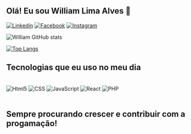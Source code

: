 ## Olá! Eu sou William Lima Alves 👋 

[![Linkedin](https://img.shields.io/badge/LinkedIn-0077B5?style=for-the-badge&logo=linkedin&logoColor=white)](https://www.linkedin.com/in/william-lima-alves-1139bb219/)
[![Facebook](https://img.shields.io/badge/Facebook-1877F2?style=for-the-badge&logo=facebook&logoColor=white)](https://www.facebook.com/william.lima.92167)
[![Instagram](https://img.shields.io/badge/Instagram-E4405F?style=for-the-badge&logo=instagram&logoColor=white)](https://www.instagram.com/williamlima300/)

![William GitHub stats](https://github-readme-stats.vercel.app/api?username=WilliamLima300&show_icons=true&theme=dracula&locale=pt-br)

[![Top Langs](https://github-readme-stats.vercel.app/api/top-langs/?username=WilliamLima300&theme=dracula&locale=pt-br)](https://github.com/WilliamLima300/github-readme-stats)

## Tecnologias que eu uso no meu dia
<div style="display:inline_block"><br>
  <img align="center" alt="Html5" src="https://img.shields.io/badge/HTML5-E34F26?style=for-the-badge&logo=html5&logoColor=white" />
  <img align="center" alt="CSS" src="https://img.shields.io/badge/CSS3-1572B6?style=for-the-badge&logo=css3&logoColor=white" />
  <img align="center" alt="JavaScript" src="https://img.shields.io/badge/JavaScript-F7DF1E?style=for-the-badge&logo=javascript&logoColor=black" />                         <img align="center" alt="React" src="https://img.shields.io/badge/React-20232A?style=for-the-badge&logo=react&logoColor=61DAFB" />                                       <img align="center" alt="PHP" src="https://img.shields.io/badge/PHP-777BB4?style=for-the-badge&logo=php&logoColor=white" />

</div><br />

## Sempre procurando crescer e contribuir com a progamação!

<!---
WilliamLima300/WilliamLima300 is a ✨ special ✨ repository because its `README.md` (this file) appears on your GitHub profile.
You can click the Preview link to take a look at your changes.
--->
